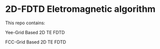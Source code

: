 # 2D-FDTD Eletromagnetic algorithm 

This repo contains:

Yee-Grid Based 2D TE FDTD

FCC-Grid Based 2D TE FDTD
